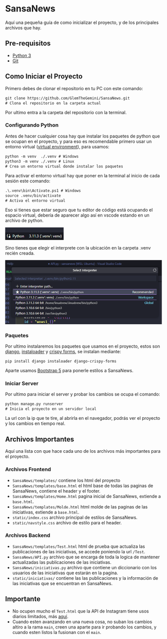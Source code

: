 # SansaNews

Aquí una pequeña guía de como inicializar el proyecto, y de los principales archivos que hay.

## Pre-requisitos

- [Python 3](https://www.python.org/downloads/)
- [Git](https://git-scm.com/downloads)

## Como Iniciar el Proyecto

Primero debes de clonar el repositorio en tu PC con este comando:

``` shell
git clone https://github.com/GlemTheGemini/SansaNews.git
# Clona el repositorio en la carpeta actual
```

Por ultimo entra a la carpeta del repositorio con la terminal.

### Configurando Python

Antes de hacer cualquier cosa hay que instalar los paquetes de python que se ocupan en el proyecto, y para eso es recomendable primero usar un entorno virtual ([virtual environment](https://docs.python.org/3/library/venv.html)), para usamos:

``` shell
python -m venv  ./.venv # Windows
python3 -m venv ./.venv # Linux
# Crea un entorno virtual donde instalar los paquetes
```

Para activar el entorno virtual hay que poner en la terminal al inicio de cada sesión este comando:

``` shell
.\.venv\bin\Activate.ps1 # Windows
source .venv/bin/activate
# Activa el entorno virtual
```

Eso si tienes que estar seguro que tu editor de código está ocupando el espacio virtual, debería de aparecer algo así en vscode estando en un archivo de python.

![venv](docs/Screenshot%202023-04-18%20194222.png)

Sino tienes que elegir el interprete con la ubicación en la carpeta .venv recién creada.

![venv2](docs/Screenshot%202023-04-18%20201449.png)

### Paquetes

Por ultimo instalaremos los paquetes que usamos en el proyecto, estos son [django](https://docs.djangoproject.com/en/4.2/), [instaloader](https://instaloader.github.io/) y [crispy forms](https://pypi.org/project/django-crispy-forms/), se instalan mediante:

``` shell
pip install django instaloader django-crispy-forms
```

Aparte usamos [Bootstrap 5](https://getbootstrap.com/docs/5.1/getting-started/introduction/) para ponerle estilos a SansaNews.

### Iniciar Server

Por ultimo para iniciar el server y probar los cambios se ocupa el comando:

``` shell
python manage.py runserver
# Inicia el proyecto en un servidor local
```

La url con la ip que te tire, al abrirla en el navegador, podrás ver el proyecto y los cambios en tiempo real.

## Archivos Importantes

Aquí una lista con que hace cada uno de los archivos más importantes para el proyecto.

### Archivos Frontend

- `SansaNews/templates/` contiene los html del proyecto
- `SansaNews/templates/base.html` el html base de todas las paginas de SansaNews, contiene el header y el footer.
- `SansaNews/templates/Home.html` pagina inicial de SansaNews, extiende a `base.html`.
- `SansaNews/templates/Molde.html` html molde de las paginas de las iniciativas, extiende a `base.html`.
- `static/index.css` archivo principal de estilos de SansaNews.
- `static/navstyle.css` archivo de estilo para el header.

### Archivos Backend

- `SansaNews/templates/Test.html` html de prueba que actualiza las publicaciones de las iniciativas, se accede poniendo la url `/Test`.
- `SansaNews/API.py` archivo que se encarga de toda la logica de mantener actualizadas las publicaciones de las iniciativas.
- `SansaNews/iniciativas.py` archivo que contiene un diccionario con los usuarios de las iniciativas que estarán en la pagina.
- `static/iniciativas/` contiene las las publicaciones y la información de las iniciativas que se encuentran en SansaNews.

## Importante

- No ocupen mucho el `Test.html` que la API de Instagram tiene usos diarios limitados, más [aquí](https://instaloader.github.io/troubleshooting.html).
- Cuando esten avanzando en una nueva cosa, no suban los cambios altiro a la rama `main`, creen una aparte para ir probando los cambios, y cuando esten listos la fusionan con el `main`.
